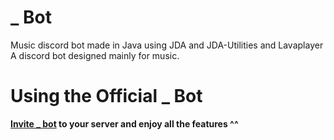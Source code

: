 # _ Bot
Music discord bot made in Java using JDA and JDA-Utilities and Lavaplayer A discord bot designed mainly for music.

# Using the Official _ Bot

**[Invite _ bot](https://discord.com/api/oauth2/authorize?client_id=473023109666963467&permissions=36793408&scope=bot) to your server and enjoy all the features ^^**
